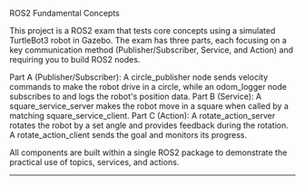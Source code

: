 ROS2 Fundamental Concepts

This project is a ROS2 exam that tests core concepts using a simulated TurtleBot3 robot in Gazebo. The exam has three parts, each focusing on a key communication method (Publisher/Subscriber, Service, and Action) and requiring you to build ROS2 nodes.

Part A (Publisher/Subscriber): A circle_publisher node sends velocity commands to make the robot drive in a circle, while an odom_logger node subscribes to and logs the robot's position data.
Part B (Service): A square_service_server makes the robot move in a square when called by a matching square_service_client.
Part C (Action): A rotate_action_server rotates the robot by a set angle and provides feedback during the rotation. A rotate_action_client sends the goal and monitors its progress.

All components are built within a single ROS2 package to demonstrate the practical use of topics, services, and actions.

-------------------------------------------------------------------------------------------------------------------------------------------------------------------------
